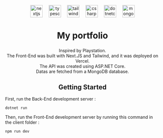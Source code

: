 <div align="center">
  <img src="https://cdn.jsdelivr.net/gh/devicons/devicon/icons/nextjs/nextjs-original.svg" height="40" alt="nextjs logo"  />
  <img width="12" />
  <img src="https://cdn.jsdelivr.net/gh/devicons/devicon/icons/typescript/typescript-original.svg" height="40" alt="typescript logo"  />
  <img width="12" />
  <img src="https://cdn.simpleicons.org/tailwindcss/06B6D4" height="40" alt="tailwindcss logo"  />
  <img width="12" />
  <img src="https://cdn.jsdelivr.net/gh/devicons/devicon/icons/csharp/csharp-original.svg" height="40" alt="csharp logo"  />
  <img width="12" />
  <img src="https://cdn.jsdelivr.net/gh/devicons/devicon/icons/dotnetcore/dotnetcore-original.svg" height="40" alt="dotnetcore logo"  />
  <img width="12" />
  <img src="https://cdn.simpleicons.org/mongodb/47A248" height="40" alt="mongodb logo"  />
</div>

###



###

<h1 align="center">My portfolio</h1>

###

<p align="center">Inspired by Playstation.<br>The Front-End was built with Next.JS and Tailwind, and it was deployed on Vercel.<br>The API was created using ASP.NET Core.<br>Datas are fetched from a MongoDB database.</p>

###

<h2 align="center">Getting Started</h2>
First, run the Back-End development server :

```
dotnet run
```


Then, run the Front-End development server by running this command in the client folder :

```bash
npm run dev
```
